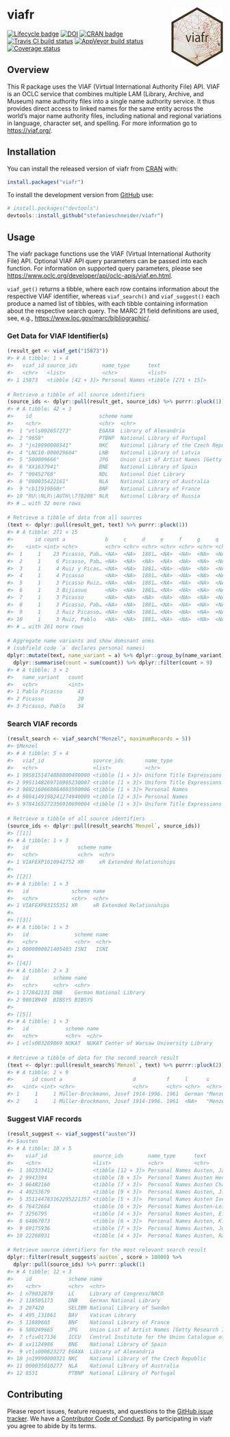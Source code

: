 
<!-- README.md is generated from README.Rmd. Please edit that file -->

# viafr <img src="man/figures/logo.png" align="right" width="120" />

[![Lifecycle
badge](https://img.shields.io/badge/lifecycle-maturing-blue.svg)](https://lifecycle.r-lib.org/articles/stages.html#maturing)
[![DOI](https://zenodo.org/badge/DOI/10.5281/zenodo.3265046.svg)](https://doi.org/10.5281/zenodo.3265046)
[![CRAN
badge](http://www.r-pkg.org/badges/version/viafr)](https://cran.r-project.org/package=viafr)
[![Travis CI build
status](https://travis-ci.org/stefanieschneider/viafr.svg?branch=master)](https://travis-ci.org/stefanieschneider/viafr)
[![AppVeyor build
status](https://ci.appveyor.com/api/projects/status/github/stefanieschneider/viafr?branch=master&svg=true)](https://ci.appveyor.com/project/stefanieschneider/viafr)
[![Coverage
status](https://codecov.io/github/stefanieschneider/viafr/coverage.svg?branch=master)](https://codecov.io/github/stefanieschneider/viafr?branch=master)

## Overview

This R package uses the VIAF (Virtual International Authority File) API.
VIAF is an OCLC service that combines multiple LAM (Library, Archive,
and Museum) name authority files into a single name authority service.
It thus provides direct access to linked names for the same entity
across the world’s major name authority files, including national and
regional variations in language, character set, and spelling. For more
information go to <https://viaf.org/>.

## Installation

You can install the released version of viafr from
[CRAN](https://CRAN.R-project.org) with:

``` r
install.packages("viafr")
```

To install the development version from
[GitHub](https://github.com/stefanieschneider/viafr) use:

``` r
# install.packages("devtools")
devtools::install_github("stefanieschneider/viafr")
```

## Usage

The viafr package functions use the VIAF (Virtual International
Authority File) API. Optional VIAF API query parameters can be passed
into each function. For information on supported query parameters,
please see <https://www.oclc.org/developer/api/oclc-apis/viaf.en.html>.

`viaf_get()` returns a tibble, where each row contains information about
the respective VIAF identifier, whereas `viaf_search()` and
`viaf_suggest()` each produce a named list of tibbles, with each tibble
containing information about the respective search query. The MARC 21
field definitions are used, see, e.g.,
<https://www.loc.gov/marc/bibliographic/>.

### Get Data for VIAF Identifier(s)

``` r
(result_get <- viaf_get("15873"))
#> # A tibble: 1 × 4
#>   viaf_id source_ids        name_type      text               
#>   <chr>   <list>            <chr>          <list>             
#> 1 15873   <tibble [42 × 3]> Personal Names <tibble [271 × 15]>

# Retrieve a tibble of all source identifiers
(source_ids <- dplyr::pull(result_get, source_ids) %>% purrr::pluck(1))
#> # A tibble: 42 × 3
#>    id                      scheme name                                                 
#>    <chr>                   <chr>  <chr>                                                
#>  1 "vtls002657273"         EGAXA  Library of Alexandria                                
#>  2 "9658"                  PTBNP  National Library of Portugal                         
#>  3 "jn19990006541"         NKC    National Library of the Czech Republic               
#>  4 "LNC10-000029604"       LNB    National Library of Latvia                           
#>  5 "500009666"             JPG    Union List of Artist Names [Getty Research Institute]
#>  6 "XX1637941"             BNE    National Library of Spain                            
#>  7 "00452768"              NDL    National Diet Library                                
#>  8 "000035422161"          NLA    National Library of Australia                        
#>  9 "cb11919660r"           BNF    National Library of France                           
#> 10 "RU\\NLR\\AUTH\\778208" NLR    National Library of Russia                           
#> # … with 32 more rows

# Retrieve a tibble of data from all sources
(text <- dplyr::pull(result_get, text) %>% purrr::pluck(1))
#> # A tibble: 271 × 15
#>       id count a             b     c     d     e     f     g     q     `4`   `5`   `7`   `8`   `9`  
#>    <int> <int> <chr>         <chr> <chr> <chr> <chr> <chr> <chr> <chr> <chr> <chr> <chr> <chr> <chr>
#>  1     1    23 Picasso, Pab… <NA>  <NA>  1881… <NA>  <NA>  <NA>  <NA>  <NA>  <NA>  <NA>  <NA>  <NA> 
#>  2     1     6 Picasso, Pab… <NA>  <NA>  <NA>  <NA>  <NA>  <NA>  <NA>  <NA>  <NA>  <NA>  <NA>  <NA> 
#>  3     1     4 Ruiz y Picas… <NA>  <NA>  1881… <NA>  <NA>  <NA>  <NA>  <NA>  <NA>  <NA>  <NA>  <NA> 
#>  4     1     4 Picasso       <NA>  <NA>  1881… <NA>  <NA>  <NA>  <NA>  <NA>  <NA>  <NA>  <NA>  <NA> 
#>  5     1     3 Picasso Ruiz… <NA>  <NA>  1881… <NA>  <NA>  <NA>  <NA>  <NA>  <NA>  <NA>  <NA>  <NA> 
#>  6     1     3 Bijiasuo      <NA>  <NA>  1881… <NA>  <NA>  <NA>  <NA>  <NA>  <NA>  <NA>  <NA>  <NA> 
#>  7     1     3 Picasso       <NA>  <NA>  <NA>  <NA>  <NA>  <NA>  <NA>  <NA>  <NA>  <NA>  <NA>  <NA> 
#>  8     1     3 Picasso, Pab… <NA>  <NA>  1881… <NA>  <NA>  <NA>  <NA>  <NA>  <NA>  <NA>  <NA>  <NA> 
#>  9     1     3 Ruiz Picasso… <NA>  <NA>  1881… <NA>  <NA>  <NA>  <NA>  <NA>  <NA>  <NA>  <NA>  <NA> 
#> 10     1     3 Ruiz, Pablo   <NA>  <NA>  1881… <NA>  <NA>  <NA>  <NA>  <NA>  <NA>  <NA>  <NA>  <NA> 
#> # … with 261 more rows

# Aggregate name variants and show dominant ones 
# (subfield code `a` declares personal names)
dplyr::mutate(text, name_variant = a) %>% dplyr::group_by(name_variant) %>% 
  dplyr::summarise(count = sum(count)) %>% dplyr::filter(count > 9)
#> # A tibble: 3 × 2
#>   name_variant   count
#>   <chr>          <int>
#> 1 Pablo Picasso     43
#> 2 Picasso           20
#> 3 Picasso, Pablo    34
```

### Search VIAF records

``` r
(result_search <- viaf_search("Menzel", maximumRecords = 5))
#> $Menzel
#> # A tibble: 5 × 4
#>   viaf_id                source_ids       name_type                 text            
#>   <chr>                  <list>           <chr>                     <named list>    
#> 1 9958151474888800490000 <tibble [1 × 3]> Uniform Title Expressions <tibble [2 × 8]>
#> 2 9951148269716905230007 <tibble [1 × 3]> Uniform Title Expressions <tibble [2 × 9]>
#> 3 9882160668064003560006 <tibble [1 × 3]> Personal Names            <tibble [2 × 3]>
#> 4 9864149198241274940009 <tibble [2 × 3]> Personal Names            <tibble [1 × 3]>
#> 5 9784165272356910690004 <tibble [1 × 3]> Uniform Title Expressions <tibble [2 × 5]>

# Retrieve a tibble of all source identifiers
(source_ids <- dplyr::pull(result_search$`Menzel`, source_ids))
#> [[1]]
#> # A tibble: 1 × 3
#>   id                scheme name                     
#>   <chr>             <chr>  <chr>                    
#> 1 VIAFEXP1010942752 XR     xR Extended Relationships
#> 
#> [[2]]
#> # A tibble: 1 × 3
#>   id              scheme name                     
#>   <chr>           <chr>  <chr>                    
#> 1 VIAFEXP83155351 XR     xR Extended Relationships
#> 
#> [[3]]
#> # A tibble: 1 × 3
#>   id               scheme name 
#>   <chr>            <chr>  <chr>
#> 1 0000000021405403 ISNI   ISNI 
#> 
#> [[4]]
#> # A tibble: 2 × 3
#>   id        scheme name                   
#>   <chr>     <chr>  <chr>                  
#> 1 172842131 DNB    German National Library
#> 2 90818949  BIBSYS BIBSYS                 
#> 
#> [[5]]
#> # A tibble: 1 × 3
#>   id            scheme name                                     
#>   <chr>         <chr>  <chr>                                    
#> 1 vtls003289869 NUKAT  NUKAT Center of Warsaw University Library

# Retrieve a tibble of data for the second search result
(text <- dplyr::pull(result_search$`Menzel`, text) %>% purrr::pluck(2))
#> # A tibble: 2 × 9
#>      id count a                       d          f     l      s                t               `0`  
#>   <int> <int> <chr>                   <chr>      <chr> <chr>  <chr>            <chr>           <chr>
#> 1     1     1 Müller-Brockmann, Josef 1914-1996. 1961  German "Menzel-Flocon " GRAPHIC ARTIST… (via…
#> 2     1     1 Müller-Brockmann, Josef 1914-1996. 1961  <NA>   "Menzel-Flocon " Gestaltungspro… <NA>
```

### Suggest VIAF records

``` r
(result_suggest <- viaf_suggest("austen"))
#> $austen
#> # A tibble: 10 × 5
#>    viaf_id               source_ids        name_type      text                                 score
#>    <chr>                 <list>            <chr>          <chr>                                <chr>
#>  1 102333412             <tibble [12 × 3]> Personal Names Austen, Jane, 1775-1817              19182
#>  2 9943394               <tibble [8 × 3]>  Personal Names Austen Henry Layard, 1817-1894       5760 
#>  3 66482160              <tibble [7 × 3]>  Personal Names Austen Chamberlain, 1863-1937        4452 
#>  4 49253679              <tibble [9 × 3]>  Personal Names Austen, J. L., 1911-1960             3788 
#>  5 351144783162295221357 <tibble [5 × 3]>  Personal Names Austen Ivereigh                      3140 
#>  6 76472664              <tibble [6 × 3]>  Personal Names Austen-Leigh, James Edward, 1798-18… 2978 
#>  7 3256795               <tibble [4 × 3]>  Personal Names Austen, E. E. , 1867-1938            2326 
#>  8 64067073              <tibble [6 × 3]>  Personal Names Austen, K. Frank                     2216 
#>  9 69175936              <tibble [7 × 3]>  Personal Names Austen, John                         2180 
#> 10 22268931              <tibble [4 × 3]>  Personal Names Austen, Ralph A                      2060

# Retrieve source identifiers for the most relevant search result
dplyr::filter(result_suggest$`austen`, score > 10000) %>%
  dplyr::pull(source_ids) %>% purrr::pluck(1)
#> # A tibble: 12 × 3
#>    id            scheme name                                                              
#>    <chr>         <chr>  <chr>                                                             
#>  1 n79032879     LC     Library of Congress/NACO                                          
#>  2 118505173     DNB    German National Library                                           
#>  3 207420        SELIBR National Library of Sweden                                        
#>  4 495_131061    BAV    Vatican Library                                                   
#>  5 11889603      BNF    National Library of France                                        
#>  6 500249665     JPG    Union List of Artist Names [Getty Research Institute]             
#>  7 cfiv017136    ICCU   Central Institute for the Union Catalogue of the Italian libraries
#>  8 xx1124986     BNE    National Library of Spain                                         
#>  9 vtls000823272 EGAXA  Library of Alexandria                                             
#> 10 jn19990000321 NKC    National Library of the Czech Republic                            
#> 11 000035010277  NLA    National Library of Australia                                     
#> 12 8531          PTBNP  National Library of Portugal
```

## Contributing

Please report issues, feature requests, and questions to the [GitHub
issue tracker](https://github.com/stefanieschneider/viafr/issues). We
have a [Contributor Code of
Conduct](https://github.com/stefanieschneider/viafr/blob/master/CODE_OF_CONDUCT.md).
By participating in viafr you agree to abide by its terms.
